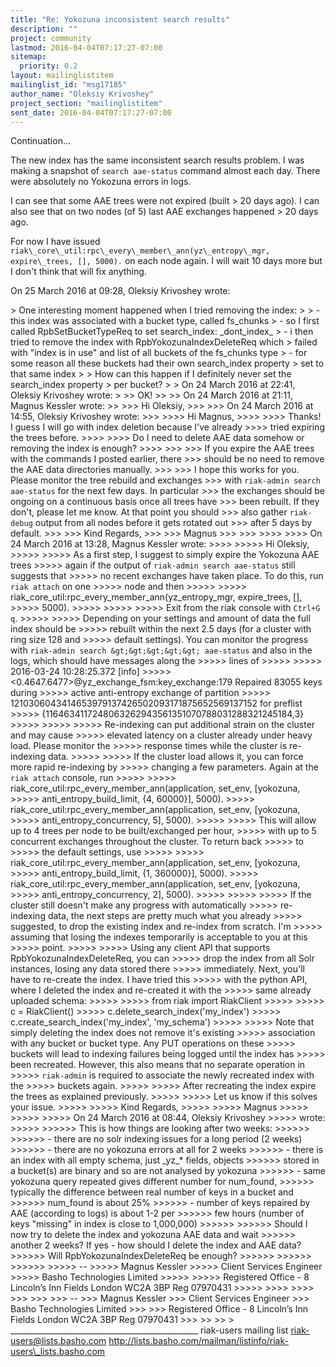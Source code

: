 ```yaml
---
title: "Re: Yokozuna inconsistent search results"
description: ""
project: community
lastmod: 2016-04-04T07:17:27-07:00
sitemap:
  priority: 0.2
layout: mailinglistitem
mailinglist_id: "msg17185"
author_name: "Oleksiy Krivoshey"
project_section: "mailinglistitem"
sent_date: 2016-04-04T07:17:27-07:00
---
```



Continuation...

The new index has the same inconsistent search results problem.
I was making a snapshot of `search aae-status` command almost each day.
There were absolutely no Yokozuna errors in logs.

I can see that some AAE trees were not expired (built &gt; 20 days ago). I can
also see that on two nodes (of 5) last AAE exchanges happened &gt; 20 days ago.

For now I have issued ` riak\_core\_util:rpc\_every\_member\_ann(yz\_entropy\_mgr,
expire\_trees, [], 5000).` on each node again. I will wait 10 days more but
I don't think that will fix anything.


On 25 March 2016 at 09:28, Oleksiy Krivoshey  wrote:

&gt; One interesting moment happened when I tried removing the index:
&gt;
&gt; - this index was associated with a bucket type, called fs\_chunks
&gt; - so I first called RpbSetBucketTypeReq to set search\_index: \_dont\_index\_
&gt; - i then tried to remove the index with RpbYokozunaIndexDeleteReq which
&gt; failed with "index is in use" and list of all buckets of the fs\_chunks type
&gt; - for some reason all these buckets had their own search\_index property
&gt; set to that same index
&gt;
&gt; How can this happen if I definitely never set the search\_index property
&gt; per bucket?
&gt;
&gt; On 24 March 2016 at 22:41, Oleksiy Krivoshey  wrote:
&gt;
&gt;&gt; OK!
&gt;&gt;
&gt;&gt; On 24 March 2016 at 21:11, Magnus Kessler  wrote:
&gt;&gt;
&gt;&gt;&gt; Hi Oleksiy,
&gt;&gt;&gt;
&gt;&gt;&gt; On 24 March 2016 at 14:55, Oleksiy Krivoshey  wrote:
&gt;&gt;&gt;
&gt;&gt;&gt;&gt; Hi Magnus,
&gt;&gt;&gt;&gt;
&gt;&gt;&gt;&gt; Thanks! I guess I will go with index deletion because I've already
&gt;&gt;&gt;&gt; tried expiring the trees before.
&gt;&gt;&gt;&gt;
&gt;&gt;&gt;&gt; Do I need to delete AAE data somehow or removing the index is enough?
&gt;&gt;&gt;&gt;
&gt;&gt;&gt;
&gt;&gt;&gt; If you expire the AAE trees with the commands I posted earlier, there
&gt;&gt;&gt; should be no need to remove the AAE data directories manually.
&gt;&gt;&gt;
&gt;&gt;&gt; I hope this works for you. Please monitor the tree rebuild and exchanges
&gt;&gt;&gt; with `riak-admin search aae-status` for the next few days. In particular
&gt;&gt;&gt; the exchanges should be ongoing on a continuous basis once all trees have
&gt;&gt;&gt; been rebuilt. If they don't, please let me know. At that point you should
&gt;&gt;&gt; also gather `riak-debug` output from all nodes before it gets rotated out
&gt;&gt;&gt; after 5 days by default.
&gt;&gt;&gt;
&gt;&gt;&gt; Kind Regards,
&gt;&gt;&gt;
&gt;&gt;&gt; Magnus
&gt;&gt;&gt;
&gt;&gt;&gt;
&gt;&gt;&gt;&gt;
&gt;&gt;&gt;&gt; On 24 March 2016 at 13:28, Magnus Kessler  wrote:
&gt;&gt;&gt;&gt;
&gt;&gt;&gt;&gt;&gt; Hi Oleksiy,
&gt;&gt;&gt;&gt;&gt;
&gt;&gt;&gt;&gt;&gt; As a first step, I suggest to simply expire the Yokozuna AAE trees
&gt;&gt;&gt;&gt;&gt; again if the output of `riak-admin search aae-status` still suggests that
&gt;&gt;&gt;&gt;&gt; no recent exchanges have taken place. To do this, run `riak attach` on one
&gt;&gt;&gt;&gt;&gt; node and then
&gt;&gt;&gt;&gt;&gt;
&gt;&gt;&gt;&gt;&gt; riak\_core\_util:rpc\_every\_member\_ann(yz\_entropy\_mgr, expire\_trees, [], 
&gt;&gt;&gt;&gt;&gt; 5000).
&gt;&gt;&gt;&gt;&gt;
&gt;&gt;&gt;&gt;&gt;
&gt;&gt;&gt;&gt;&gt; Exit from the riak console with `Ctrl+G q`.
&gt;&gt;&gt;&gt;&gt;
&gt;&gt;&gt;&gt;&gt; Depending on your settings and amount of data the full index should be
&gt;&gt;&gt;&gt;&gt; rebuilt within the next 2.5 days (for a cluster with ring size 128 and
&gt;&gt;&gt;&gt;&gt; default settings). You can monitor the progress with `riak-admin search
&gt;&gt;&gt;&gt;&gt; aae-status` and also in the logs, which should have messages along the
&gt;&gt;&gt;&gt;&gt; lines of
&gt;&gt;&gt;&gt;&gt;
&gt;&gt;&gt;&gt;&gt; 2016-03-24 10:28:25.372 [info]
&gt;&gt;&gt;&gt;&gt; &lt;0.4647.6477&gt;@yz\_exchange\_fsm:key\_exchange:179 Repaired 83055 keys during
&gt;&gt;&gt;&gt;&gt; active anti-entropy exchange of partition
&gt;&gt;&gt;&gt;&gt; 1210306043414653979137426502093171875652569137152 for preflist
&gt;&gt;&gt;&gt;&gt; {1164634117248063262943561351070788031288321245184,3}
&gt;&gt;&gt;&gt;&gt;
&gt;&gt;&gt;&gt;&gt;
&gt;&gt;&gt;&gt;&gt; Re-indexing can put additional strain on the cluster and may cause
&gt;&gt;&gt;&gt;&gt; elevated latency on a cluster already under heavy load. Please monitor the
&gt;&gt;&gt;&gt;&gt; response times while the cluster is re-indexing data.
&gt;&gt;&gt;&gt;&gt;
&gt;&gt;&gt;&gt;&gt; If the cluster load allows it, you can force more rapid re-indexing by
&gt;&gt;&gt;&gt;&gt; changing a few parameters. Again at the `riak attach` console, run
&gt;&gt;&gt;&gt;&gt;
&gt;&gt;&gt;&gt;&gt; riak\_core\_util:rpc\_every\_member\_ann(application, set\_env, [yokozuna, 
&gt;&gt;&gt;&gt;&gt; anti\_entropy\_build\_limit, {4, 60000}], 5000).
&gt;&gt;&gt;&gt;&gt; riak\_core\_util:rpc\_every\_member\_ann(application, set\_env, [yokozuna, 
&gt;&gt;&gt;&gt;&gt; anti\_entropy\_concurrency, 5], 5000).
&gt;&gt;&gt;&gt;&gt;
&gt;&gt;&gt;&gt;&gt; This will allow up to 4 trees per node to be built/exchanged per hour,
&gt;&gt;&gt;&gt;&gt; with up to 5 concurrent exchanges throughout the cluster. To return back 
&gt;&gt;&gt;&gt;&gt; to
&gt;&gt;&gt;&gt;&gt; the default settings, use
&gt;&gt;&gt;&gt;&gt;
&gt;&gt;&gt;&gt;&gt; riak\_core\_util:rpc\_every\_member\_ann(application, set\_env, [yokozuna, 
&gt;&gt;&gt;&gt;&gt; anti\_entropy\_build\_limit, {1, 360000}], 5000).
&gt;&gt;&gt;&gt;&gt; riak\_core\_util:rpc\_every\_member\_ann(application, set\_env, [yokozuna, 
&gt;&gt;&gt;&gt;&gt; anti\_entropy\_concurrency, 2], 5000).
&gt;&gt;&gt;&gt;&gt;
&gt;&gt;&gt;&gt;&gt;
&gt;&gt;&gt;&gt;&gt; If the cluster still doesn't make any progress with automatically
&gt;&gt;&gt;&gt;&gt; re-indexing data, the next steps are pretty much what you already
&gt;&gt;&gt;&gt;&gt; suggested, to drop the existing index and re-index from scratch. I'm
&gt;&gt;&gt;&gt;&gt; assuming that losing the indexes temporarily is acceptable to you at this
&gt;&gt;&gt;&gt;&gt; point.
&gt;&gt;&gt;&gt;&gt;
&gt;&gt;&gt;&gt;&gt; Using any client API that supports RpbYokozunaIndexDeleteReq, you can
&gt;&gt;&gt;&gt;&gt; drop the index from all Solr instances, losing any data stored there
&gt;&gt;&gt;&gt;&gt; immediately. Next, you'll have to re-create the index. I have tried this
&gt;&gt;&gt;&gt;&gt; with the python API, where I deleted the index and re-created it with the
&gt;&gt;&gt;&gt;&gt; same already uploaded schema:
&gt;&gt;&gt;&gt;&gt;
&gt;&gt;&gt;&gt;&gt; from riak import RiakClient
&gt;&gt;&gt;&gt;&gt;
&gt;&gt;&gt;&gt;&gt; c = RiakClient()
&gt;&gt;&gt;&gt;&gt; c.delete\_search\_index('my\_index')
&gt;&gt;&gt;&gt;&gt; c.create\_search\_index('my\_index', 'my\_schema')
&gt;&gt;&gt;&gt;&gt;
&gt;&gt;&gt;&gt;&gt; Note that simply deleting the index does not remove it's existing
&gt;&gt;&gt;&gt;&gt; association with any bucket or bucket type. Any PUT operations on these
&gt;&gt;&gt;&gt;&gt; buckets will lead to indexing failures being logged until the index has
&gt;&gt;&gt;&gt;&gt; been recreated. However, this also means that no separate operation in
&gt;&gt;&gt;&gt;&gt; `riak-admin` is required to associate the newly recreated index with the
&gt;&gt;&gt;&gt;&gt; buckets again.
&gt;&gt;&gt;&gt;&gt;
&gt;&gt;&gt;&gt;&gt; After recreating the index expire the trees as explained previously.
&gt;&gt;&gt;&gt;&gt;
&gt;&gt;&gt;&gt;&gt; Let us know if this solves your issue.
&gt;&gt;&gt;&gt;&gt;
&gt;&gt;&gt;&gt;&gt; Kind Regards,
&gt;&gt;&gt;&gt;&gt;
&gt;&gt;&gt;&gt;&gt; Magnus
&gt;&gt;&gt;&gt;&gt;
&gt;&gt;&gt;&gt;&gt;
&gt;&gt;&gt;&gt;&gt; On 24 March 2016 at 08:44, Oleksiy Krivoshey 
&gt;&gt;&gt;&gt;&gt; wrote:
&gt;&gt;&gt;&gt;&gt;
&gt;&gt;&gt;&gt;&gt;&gt; This is how things are looking after two weeks:
&gt;&gt;&gt;&gt;&gt;&gt;
&gt;&gt;&gt;&gt;&gt;&gt; - there are no solr indexing issues for a long period (2 weeks)
&gt;&gt;&gt;&gt;&gt;&gt; - there are no yokozuna errors at all for 2 weeks
&gt;&gt;&gt;&gt;&gt;&gt; - there is an index with all empty schema, just \_yz\_\* fields, objects
&gt;&gt;&gt;&gt;&gt;&gt; stored in a bucket(s) are binary and so are not analysed by yokozuna
&gt;&gt;&gt;&gt;&gt;&gt; - same yokozuna query repeated gives different number for num\_found,
&gt;&gt;&gt;&gt;&gt;&gt; typically the difference between real number of keys in a bucket and
&gt;&gt;&gt;&gt;&gt;&gt; num\_found is about 25%
&gt;&gt;&gt;&gt;&gt;&gt; - number of keys repaired by AAE (according to logs) is about 1-2 per
&gt;&gt;&gt;&gt;&gt;&gt; few hours (number of keys "missing" in index is close to 1,000,000)
&gt;&gt;&gt;&gt;&gt;&gt;
&gt;&gt;&gt;&gt;&gt;&gt; Should I now try to delete the index and yokozuna AAE data and wait
&gt;&gt;&gt;&gt;&gt;&gt; another 2 weeks? If yes - how should I delete the index and AAE data?
&gt;&gt;&gt;&gt;&gt;&gt; Will RpbYokozunaIndexDeleteReq be enough?
&gt;&gt;&gt;&gt;&gt;&gt;
&gt;&gt;&gt;&gt;&gt;&gt;
&gt;&gt;&gt;&gt;&gt;&gt;
&gt;&gt;&gt;&gt;&gt; --
&gt;&gt;&gt;&gt;&gt; Magnus Kessler
&gt;&gt;&gt;&gt;&gt; Client Services Engineer
&gt;&gt;&gt;&gt;&gt; Basho Technologies Limited
&gt;&gt;&gt;&gt;&gt;
&gt;&gt;&gt;&gt;&gt; Registered Office - 8 Lincoln’s Inn Fields London WC2A 3BP Reg 07970431
&gt;&gt;&gt;&gt;&gt;
&gt;&gt;&gt;&gt;
&gt;&gt;&gt;&gt;
&gt;&gt;&gt;
&gt;&gt;&gt;
&gt;&gt;&gt; --
&gt;&gt;&gt; Magnus Kessler
&gt;&gt;&gt; Client Services Engineer
&gt;&gt;&gt; Basho Technologies Limited
&gt;&gt;&gt;
&gt;&gt;&gt; Registered Office - 8 Lincoln’s Inn Fields London WC2A 3BP Reg 07970431
&gt;&gt;&gt;
&gt;&gt;
&gt;&gt;
&gt;
\_\_\_\_\_\_\_\_\_\_\_\_\_\_\_\_\_\_\_\_\_\_\_\_\_\_\_\_\_\_\_\_\_\_\_\_\_\_\_\_\_\_\_\_\_\_\_
riak-users mailing list
riak-users@lists.basho.com
http://lists.basho.com/mailman/listinfo/riak-users\_lists.basho.com

